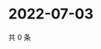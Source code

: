 # 2022-07-03

共 0 条

<!-- BEGIN WEIBO -->
<!-- 最后更新时间 Sun Jul 03 2022 07:14:43 GMT+0800 (China Standard Time) -->

<!-- END WEIBO -->
